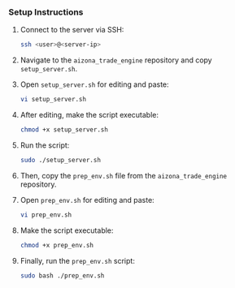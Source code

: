 ### Setup Instructions

1. Connect to the server via SSH:
    ```bash
    ssh <user>@<server-ip>
    ```

2. Navigate to the `aizona_trade_engine` repository and copy `setup_server.sh`.

3. Open `setup_server.sh` for editing and paste:
    ```bash
    vi setup_server.sh
    ```

4. After editing, make the script executable:
    ```bash
    chmod +x setup_server.sh
    ```

5. Run the script:
    ```bash
    sudo ./setup_server.sh
    ```

6. Then, copy the `prep_env.sh` file from the `aizona_trade_engine` repository.

7. Open `prep_env.sh` for editing and paste:
    ```bash
    vi prep_env.sh
    ```

8. Make the script executable:
    ```bash
    chmod +x prep_env.sh
    ```

9. Finally, run the `prep_env.sh` script:
    ```bash
    sudo bash ./prep_env.sh
    ```
